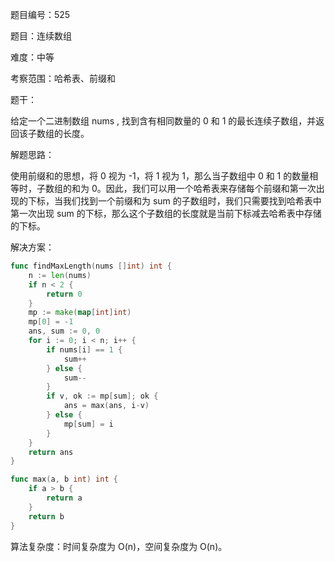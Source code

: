 题目编号：525

题目：连续数组

难度：中等

考察范围：哈希表、前缀和

题干：

给定一个二进制数组 nums , 找到含有相同数量的 0 和 1 的最长连续子数组，并返回该子数组的长度。

解题思路：

使用前缀和的思想，将 0 视为 -1，将 1 视为 1，那么当子数组中 0 和 1 的数量相等时，子数组的和为 0。因此，我们可以用一个哈希表来存储每个前缀和第一次出现的下标，当我们找到一个前缀和为 sum 的子数组时，我们只需要找到哈希表中第一次出现 sum 的下标，那么这个子数组的长度就是当前下标减去哈希表中存储的下标。

解决方案：

```go
func findMaxLength(nums []int) int {
    n := len(nums)
    if n < 2 {
        return 0
    }
    mp := make(map[int]int)
    mp[0] = -1
    ans, sum := 0, 0
    for i := 0; i < n; i++ {
        if nums[i] == 1 {
            sum++
        } else {
            sum--
        }
        if v, ok := mp[sum]; ok {
            ans = max(ans, i-v)
        } else {
            mp[sum] = i
        }
    }
    return ans
}

func max(a, b int) int {
    if a > b {
        return a
    }
    return b
}
```

算法复杂度：时间复杂度为 O(n)，空间复杂度为 O(n)。